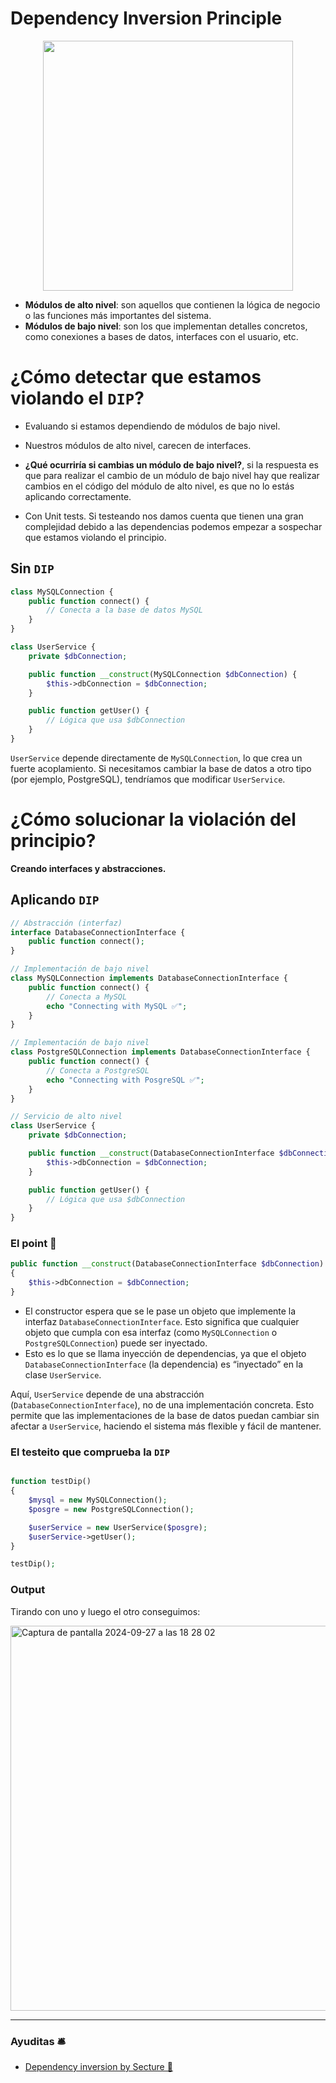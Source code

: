 
# Dependency Inversion Principle

<p align="center">
  <img src="https://github.com/user-attachments/assets/58a39715-ecdb-4489-9010-7d7dac075132" height="400" />
</p>



- **Módulos de alto nivel**: son aquellos que contienen la lógica de negocio o las funciones más importantes del sistema.
- **Módulos de bajo nivel**: son los que implementan detalles concretos, como conexiones a bases de datos, interfaces con el usuario, etc.


# ¿Cómo detectar que estamos violando el `DIP`?

- Evaluando si estamos dependiendo de módulos de bajo nivel.
  
- Nuestros módulos de alto nivel, carecen de interfaces.
  
- __¿Qué ocurriría si cambias un módulo de bajo nivel?__, si la respuesta es que para realizar el cambio de un módulo de bajo nivel hay que realizar cambios en el código del módulo de alto nivel, es que no lo estás aplicando correctamente.
  
- Con Unit tests. Si testeando nos damos cuenta que tienen una gran complejidad debido a las dependencias podemos empezar a sospechar que estamos violando el principio.


## Sin `DIP`

```php
class MySQLConnection {
    public function connect() {
        // Conecta a la base de datos MySQL
    }
}

class UserService {
    private $dbConnection;

    public function __construct(MySQLConnection $dbConnection) {
        $this->dbConnection = $dbConnection;
    }

    public function getUser() {
        // Lógica que usa $dbConnection
    }
}
```

`UserService` depende directamente de `MySQLConnection`, lo que crea un fuerte acoplamiento. Si necesitamos cambiar la base de datos a otro tipo (por ejemplo, PostgreSQL), tendríamos que modificar `UserService`.

# ¿Cómo solucionar la violación del principio?

__Creando interfaces y abstracciones.__


## Aplicando `DIP`

```php
// Abstracción (interfaz)
interface DatabaseConnectionInterface {
    public function connect();
}

// Implementación de bajo nivel
class MySQLConnection implements DatabaseConnectionInterface {
    public function connect() {
        // Conecta a MySQL
        echo "Connecting with MySQL ✅";
    }
}

// Implementación de bajo nivel
class PostgreSQLConnection implements DatabaseConnectionInterface {
    public function connect() {
        // Conecta a PostgreSQL
        echo "Connecting with PosgreSQL ✅";
    }
}

// Servicio de alto nivel
class UserService {
    private $dbConnection;

    public function __construct(DatabaseConnectionInterface $dbConnection) {
        $this->dbConnection = $dbConnection;
    }

    public function getUser() {
        // Lógica que usa $dbConnection
    }
}
```
### El point 📍

```php
public function __construct(DatabaseConnectionInterface $dbConnection)
{
    $this->dbConnection = $dbConnection;
}
```

- El constructor espera que se le pase un objeto que implemente la interfaz `DatabaseConnectionInterface`. Esto significa que cualquier objeto que cumpla con esa interfaz (como `MySQLConnection` o `PostgreSQLConnection`) puede ser inyectado.
- Esto es lo que se llama inyección de dependencias, ya que el objeto `DatabaseConnectionInterface` (la dependencia) es “inyectado” en la clase `UserService`.

Aquí, `UserService` depende de una abstracción (`DatabaseConnectionInterface`), no de una implementación concreta. Esto permite que las implementaciones de la base de datos puedan cambiar sin afectar a `UserService`, haciendo el sistema más flexible y fácil de mantener.

### El testeito que comprueba la `DIP`

```php

function testDip()
{
    $mysql = new MySQLConnection();
    $posgre = new PostgreSQLConnection();

    $userService = new UserService($posgre);
    $userService->getUser();
}

testDip();
```
### Output

Tirando con uno y luego el otro conseguimos:

<img width="616" alt="Captura de pantalla 2024-09-27 a las 18 28 02" src="https://github.com/user-attachments/assets/31c2172e-3478-4bae-9ad5-c91a742188a3">


---

### Ayuditas 🛎️
- [Dependency inversion by Secture 📰](https://secture.com/blog/solid-dependency-inversion-principle/)
